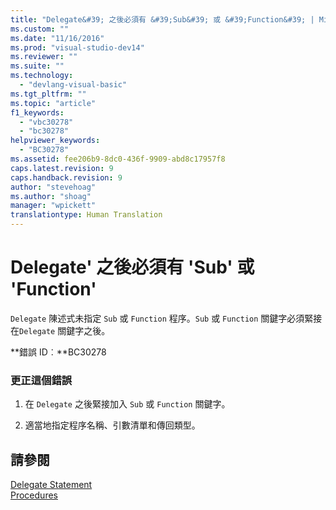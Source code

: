 ```yaml
---
title: "Delegate&#39; 之後必須有 &#39;Sub&#39; 或 &#39;Function&#39; | Microsoft Docs"
ms.custom: ""
ms.date: "11/16/2016"
ms.prod: "visual-studio-dev14"
ms.reviewer: ""
ms.suite: ""
ms.technology: 
  - "devlang-visual-basic"
ms.tgt_pltfrm: ""
ms.topic: "article"
f1_keywords: 
  - "vbc30278"
  - "bc30278"
helpviewer_keywords: 
  - "BC30278"
ms.assetid: fee206b9-8dc0-436f-9909-abd8c17957f8
caps.latest.revision: 9
caps.handback.revision: 9
author: "stevehoag"
ms.author: "shoag"
manager: "wpickett"
translationtype: Human Translation
---
```

# Delegate&#39; 之後必須有 &#39;Sub&#39; 或 &#39;Function&#39;
`Delegate` 陳述式未指定 `Sub` 或 `Function` 程序。`Sub` 或 `Function` 關鍵字必須緊接在`Delegate` 關鍵字之後。  
  
 **錯誤 ID︰**BC30278  
  
### 更正這個錯誤  
  
1.  在 `Delegate` 之後緊接加入 `Sub` 或 `Function` 關鍵字。  
  
2.  適當地指定程序名稱、引數清單和傳回類型。  
  
## 請參閱  
 [Delegate Statement](../../visual-basic/language-reference/statements/delegate-statement.md)   
 [Procedures](../../visual-basic/programming-guide/language-features/procedures/index.md)
